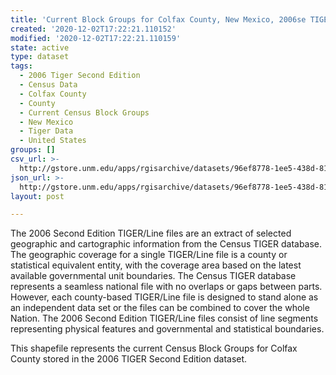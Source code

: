 ```yaml
---
title: 'Current Block Groups for Colfax County, New Mexico, 2006se TIGER'
created: '2020-12-02T17:22:21.110152'
modified: '2020-12-02T17:22:21.110159'
state: active
type: dataset
tags:
  - 2006 Tiger Second Edition
  - Census Data
  - Colfax County
  - County
  - Current Census Block Groups
  - New Mexico
  - Tiger Data
  - United States
groups: []
csv_url: >-
  http://gstore.unm.edu/apps/rgisarchive/datasets/96ef8778-1ee5-438d-814c-d679ecf5a6b0/tgr2006se_colf_grpcu.derived.csv
json_url: >-
  http://gstore.unm.edu/apps/rgisarchive/datasets/96ef8778-1ee5-438d-814c-d679ecf5a6b0/tgr2006se_colf_grpcu.derived.json
layout: post

---
```

The 2006 Second Edition TIGER/Line files are an extract of selected geographic and cartographic information from the Census TIGER database.  The geographic coverage for a single TIGER/Line file is a county or statistical equivalent entity, with the coverage area based on the latest available governmental unit boundaries. The Census TIGER database represents a seamless national file with no overlaps or gaps between parts.  However, each county-based TIGER/Line file is designed to stand alone as an independent data set or the files can be combined to cover the whole Nation.  The 2006 Second Edition  TIGER/Line files consist of line segments representing physical features and governmental and statistical boundaries.  

This shapefile represents the current Census Block Groups for Colfax County stored in the 2006 TIGER Second Edition dataset.
